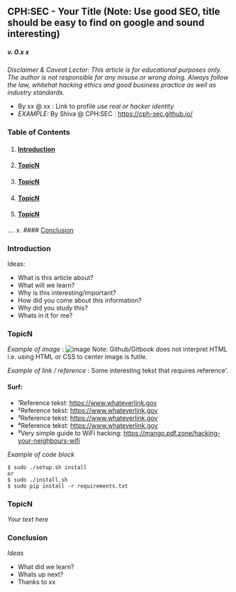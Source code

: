## CPH:SEC - Your Title (Note: Use good SEO, title should be easy to find on google and sound interesting)
##### v. 0.x x

_Disclaimer & Caveat Lector: This article is for educational purposes only. The author is not responsible for any misuse or wrong doing. Always follow the law, whitehat hacking ethics and good business practice as well as industry standards._

+ By xx @ xx : Link to profile _use real or hacker identity_
+ _EXAMPLE:_ By Shiva @ CPH:SEC : https://cph-sec.github.io/



### **Table of Contents**

1. #### [Introduction](#Introduction)
2. #### [TopicN](#TopicN)
3. #### [TopicN](#TopicN)
4. #### [TopicN](#TopicN)
5. #### [TopicN](#TopicN)
....
x. #### [Conclusion](#Conclusion)



### <a id="Introduction"></a>Introduction

 Ideas: 
+ What is this article about? 
+ What will we learn? 
+ Why is this interesting/important? 
+ How did you come about this information? 
+ Why did you study this? 
+ Whats in it for me?


### <a id="TopicN"></a>TopicN


_Example of image_ : ![image](imagename.png)
Note: Github/Gitbook does not interpret HTML i.e. using HTML or CSS to center image is futile.

_Example of link / reference_ : Some interesting tekst that requires reference'.



#### Surf:
+ ¹Reference tekst: https://www.whateverlink.gov
+ ²Reference tekst: https://www.whateverlink.gov
+ ³Reference tekst: https://www.whateverlink.gov
+ ⁴Reference tekst: https://www.whateverlink.gov
+ ⁵Very simple guide to WiFi hacking: https://mango.pdf.zone/hacking-your-neighbours-wifi

_Example of code block_
```
$ sudo ./setup.sh install
or
$ sudo ./install.sh
$ sudo pip install -r requirements.txt
```

### <a id="TopicN"></a>TopicN

_Your text here_


### <a id="Conclusion"></a>Conclusion

_Ideas_
+ What did we learn?
+ Whats up next?
+ Thanks to xx 